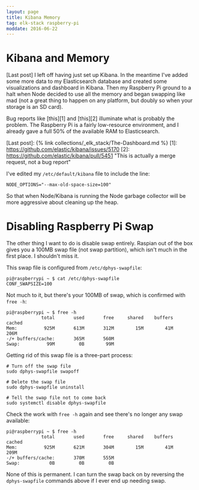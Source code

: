 ```yaml
---
layout: page
title: Kibana Memory
tag: elk-stack raspberry-pi
moddate: 2016-06-22
---
```


# Kibana and Memory

[Last post] I left off having just set up Kibana. In the meantime I've added some more data to my Elasticsearch database and created some visualizations and dashboard in Kibana. Then my Raspberry Pi ground to a halt when Node decided to use all the memory and began swapping like mad (not a great thing to happen on any platform, but doubly so when your storage is an SD card).

Bug reports like [this][1] and [this][2] illuminate what is probably the problem. The Raspberry Pi is a fairly low-resource environment, and I already gave a full 50% of the available RAM to Elasticsearch.

[Last post]: {% link collections/_elk_stack/The-Dashboard.md %}
[1]: https://github.com/elastic/kibana/issues/5170
[2]: https://github.com/elastic/kibana/pull/5451 "This is actually a merge request, not a bug report"

I've edited my `/etc/default/kibana` file to include the line:

```
NODE_OPTIONS="--max-old-space-size=100"
```

So that when Node/Kibana is running the Node garbage collector will be more aggressive about cleaning up the heap.

# Disabling Raspberry Pi Swap

The other thing I want to do is disable swap entirely. Raspian out of the box gives you a 100MB swap file (not swap partition), which isn't much in the first place. I shouldn't miss it.

This swap file is configured from `/etc/dphys-swapfile`:

```
pi@raspberrypi ~ $ cat /etc/dphys-swapfile 
CONF_SWAPSIZE=100
```

Not much to it, but there's your 100MB of swap, which is confirmed with `free -h`:

```
pi@raspberrypi ~ $ free -h
             total       used       free     shared    buffers     cached
Mem:          925M       613M       312M        15M        41M       206M
-/+ buffers/cache:       365M       560M
Swap:          99M         0B        99M
```

Getting rid of this swap file is a three-part process:

```
# Turn off the swap file
sudo dphys-swapfile swapoff

# Delete the swap file
sudo dphys-swapfile uninstall

# Tell the swap file not to come back
sudo systemctl disable dphys-swapfile
```

Check the work with `free -h` again and see there's no longer any swap available:

```
pi@raspberrypi ~ $ free -h
             total       used       free     shared    buffers     cached
Mem:          925M       621M       304M        15M        41M       209M
-/+ buffers/cache:       370M       555M
Swap:           0B         0B         0B
```

None of this is permanent. I can turn the swap back on by reversing the `dphys-swapfile` commands above if I ever end up needing swap.

